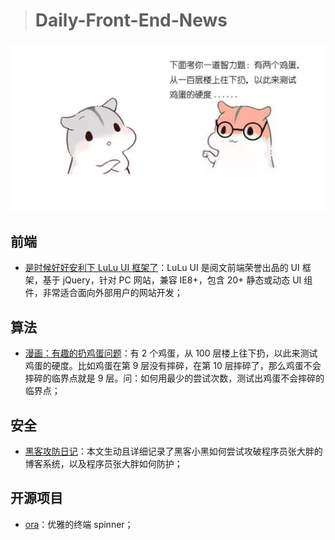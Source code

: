 
> # Daily-Front-End-News

[![rengjidan](https://github.com/fengshangwuqi/Daily-Front-End-News/blob/master/history/2018/06/26/rengjidan.jpg)](http://t.cn/RrW3vFF)

## 前端

- [是时候好好安利下 LuLu UI 框架了](https://l-ui.com/)：LuLu UI 是阅文前端荣誉出品的 UI 框架，基于 jQuery，针对 PC 网站，兼容 IE8+，包含 20+ 静态或动态 UI 组件，非常适合面向外部用户的网站开发；

## 算法

- [漫画：有趣的扔鸡蛋问题](http://t.cn/RrW3vFF)：有 2 个鸡蛋，从 100 层楼上往下扔，以此来测试鸡蛋的硬度。比如鸡蛋在第 9 层没有摔碎，在第 10 层摔碎了，那么鸡蛋不会摔碎的临界点就是 9 层。问：如何用最少的尝试次数，测试出鸡蛋不会摔碎的临界点；

## 安全

- [黑客攻防日记](http://www.10tiao.com/html/151/201806/2665514752/1.html)：本文生动且详细记录了黑客小黑如何尝试攻破程序员张大胖的博客系统，以及程序员张大胖如何防护；

## 开源项目

- [ora](https://github.com/sindresorhus/ora)：优雅的终端 spinner；